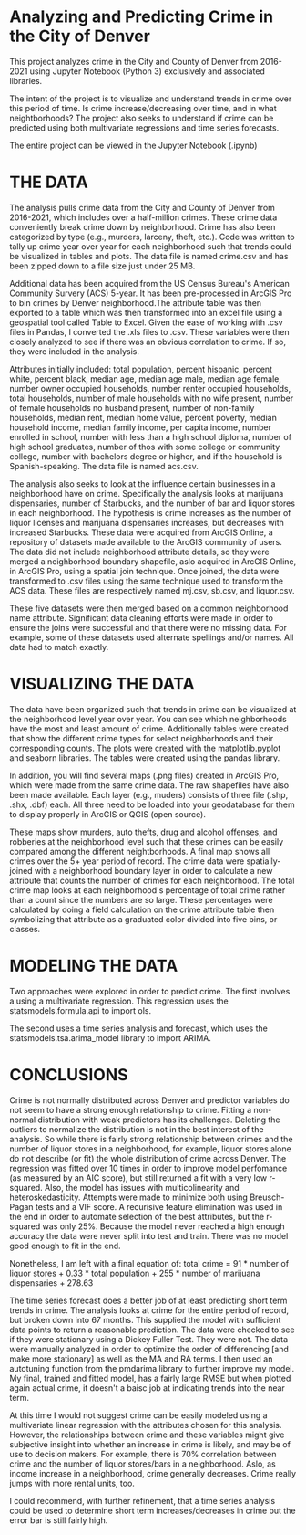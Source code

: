 # Analyzing and Predicting Crime in the City of Denver

This project analyzes crime in the City and County of Denver from 2016-2021 using Jupyter Notebook (Python 3) exclusively and associated libraries.

The intent of the project is to visualize and understand trends in crime over this period of time. Is crime increase/decreasing over time, and in what neightborhoods? The project also seeks to understand if crime can be predicted using both multivariate regressions and time series forecasts.

The entire project can be viewed in the Jupyter Notebook (.ipynb)

# THE DATA

The analysis pulls crime data from the City and County of Denver from 2016-2021, which includes over a half-million crimes. These crime data conveniently break crime down by neighborhood. Crime has also been categorized by type (e.g., murders, larceny, theft, etc.). Code was written to tally up crime year over year for each neighborhood such that trends could be visualized in tables and plots. The data file is named crime.csv and has been zipped down to a file size just under 25 MB.

Additional data has been acquired from the US Census Bureau's American Community Survery (ACS) 5-year. It has been pre-processed in ArcGIS Pro to bin crimes by Denver neighborhood.The attribute table was then exported to a table which was then transformed into an excel file using a geospatial tool called Table to Excel. Given the ease of working with .csv files in Pandas, I converted the .xls files to .csv. These variables were then closely analyzed to see if there was an obvious correlation to crime. If so, they were included in the analysis. 

Attributes initially included: total population, percent hispanic, percent white, percent black, median age, median age male, median age female, number owner occupied households, number renter occupied households, total households, number of male households with no wife present, number of female households no husband present, number of non-family households, median rent, median home value, percent poverty, median household income, median family income, per capita income, number enrolled in school, number with less than a high school diploma, number of high school graduates, number of thos with some college or community college, number with bachelors degree or higher, and if the household is Spanish-speaking. The data file is named acs.csv.

The analysis also seeks to look at the influence certain businesses in a neighborhood have on crime. Specifically the analysis looks at marijuana dispensaries, number of Starbucks, and the number of bar and liquor stores in each neighborhood. The hypothesis is crime increases as the number of liquor licenses and marijuana dispensaries increases, but decreases with increased Starbucks. These data were acquired from ArcGIS Online, a repository of datasets made available to the ArcGIS community of users. The data did not include neighborhood attribute details, so they were merged a neighborhood boundary shapefile, aslo acquired in ArcGIS Online, in ArcGIS Pro, using a spatial join technique. Once joined, the data were transformed to .csv files using the same technique used to transform the ACS data. These files are respectively named mj.csv, sb.csv, and liquor.csv.

These five datasets were then merged based on a common neighborhood name attribute. Significant data cleaning efforts were made in order to ensure the joins were successful and that there were no missing data. For example, some of these datasets used alternate spellings and/or names. All data had to match exactly.

# VISUALIZING THE DATA

The data have been organized such that trends in crime can be visualized at the neighborhood level year over year. You can see which neighborhoods have the most and least amount of crime. Additionally tables were created that show the different crime types for select neighborhoods and their corresponding counts. The plots were created with the matplotlib.pyplot and seaborn libraries. The tables were created using the pandas library. 

In addition, you will find several maps (.png files) created in ArcGIS Pro, which were made from the same crime data. The raw shapefiles have also been made available. Each layer (e.g., muders) consists of three file (.shp, .shx, .dbf) each. All three need to be loaded into your geodatabase for them to display properly in ArcGIS or QGIS (open source).

These maps show murders, auto thefts, drug and alcohol offenses, and robberies at the neighborhood level such that these crimes can be easily compared among the different neightborhoods. A final map shows all crimes over the 5+ year period of record. The crime data were spatially-joined with a neighborhood boundary layer in order to calculate a new attribute that counts the number of crimes for each neighborhood. The total crime map looks at each neighborhood's percentage of total crime rather than a count since the numbers are so large. These percentages were calculated by doing a field calculation on the crime attribute table then symbolizing that attribute as a graduated color divided into five bins, or classes. 

# MODELING THE DATA

Two approaches were explored in order to predict crime. The first involves a using a multivariate regression. This regression uses the statsmodels.formula.api to import ols. 

The second uses a time series analysis and forecast, which uses the statsmodels.tsa.arima_model library to import ARIMA.

# CONCLUSIONS

Crime is not normally distributed across Denver and predictor variables do not seem to have a strong enough relationship to crime. Fitting a non-normal distribution with weak predictors has its challenges. Deleting the outliers to normalize the distribution is not in the best interest of the analysis. So while there is fairly strong relationship between crimes and the number of liquor stores in a neighborhood, for example, liquor stores alone do not describe (or fit) the whole distribution of crime across Denver. The regression was fitted over 10 times in order to improve model perfomance (as measured by an AIC score), but still returned a fit with a very low r-squared. Also, the model has issues with multicolinearity and heteroskedasticity. Attempts were made to minimize both using Breusch-Pagan tests and a VIF score. A recurisive feature elimination was used in the end in order to automate selection of the best attributes, but the r-squared was only 25%. Because the model never reached a high enough accuracy the data were never split into test and train. There was no model good enough to fit in the end. 

Nonetheless, I am left with a final equation of: total crime = 91 * number of liquor stores + 0.33 * total population + 255 * number of marijuana dispensaries + 278.63

The time series forecast does a better job of at least predicting short term trends in crime. The analysis looks at crime for the entire period of record, but broken down into 67 months. This supplied the model with sufficient data points to return a reasonable prediction. The data were checked to see if they were stationary using a Dickey Fuller Test. They were not. The data were manually analyzed in order to optimize the order of differencing [and make more stationary] as well as the MA and RA terms.  I then used an autotuning function from the pmdarima library to further improve my model. My final, trained and fitted model, has a fairly large RMSE but when plotted again actual crime, it doesn't a baisc job at indicating trends into the near term.

At this time I would not suggest crime can be easily modeled using a multivariate linear regression with the attributes chosen for this analysis. However, the relationships between crime and these variables might give subjective insight into whether an increase in crime is likely, and may be of use to decision makers. For example, there is 70% correlation between crime and the number of liquor stores/bars in a neighborhood. Aslo, as income increase in a neighborhood, crime generally decreases. Crime really jumps with more rental units, too.

I could recommend, with further refinement, that a time series analysis could be used to determine short term increases/decreases in crime but the error bar is still fairly high.


